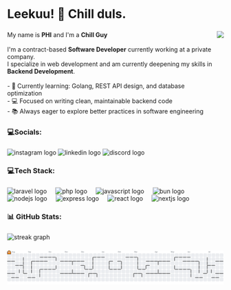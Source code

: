 <h1 align="left">Leekuu! 👋 Chill duls.</h1>

###

<img align="right" height="200" src="https://media0.giphy.com/media/v1.Y2lkPTc5MGI3NjExcXYxcnAzMno5ODZqcXN6MXFjdjIwczEzMDMxMWJzemk5MHpuaDBkbSZlcD12MV9pbnRlcm5hbF9naWZfYnlfaWQmY3Q9Zw/qJzZ4APiDZQuJDY7vh/giphy.gif"  />

###

<p align="left">
  My name is <strong>PHI</strong> and I'm a <strong>Chill Guy</strong><br><br>
  I'm a contract-based <strong>Software Developer</strong> currently working at a private company.<br>
  I specialize in web development and am currently deepening my skills in <strong>Backend Development</strong>.<br><br>
  - 🌱 Currently learning: Golang, REST API design, and database optimization<br>
  - 💻 Focused on writing clean, maintainable backend code<br>
  - 📚 Always eager to explore better practices in software engineering
</p>

###

<span clear="both"></span>

<h3 align="left">💻Socials:</h3>

###

<span clear="both"></span>

<div align="left">
  <a href="https://www.instagram.com/strio.ap/" target="_blank" style="text-decoration: none;">
    <img src="https://raw.githubusercontent.com/maurodesouza/profile-readme-generator/master/src/assets/icons/social/instagram/default.svg" width="52" height="40" alt="instagram logo"  />
  </a>
  <a href="linkedin.com/in/satrio-adi-prakoso-phi" target="_blank" style="text-decoration: none;">
    <img src="https://raw.githubusercontent.com/maurodesouza/profile-readme-generator/master/src/assets/icons/social/linkedin/default.svg" width="52" height="40" alt="linkedin logo"  />
  </a>
  <a href="https://discordapp.com/users/phizura" target="_blank" style="text-decoration: none;">
    <img src="https://raw.githubusercontent.com/maurodesouza/profile-readme-generator/master/src/assets/icons/social/discord/default.svg" width="52" height="40" alt="discord logo"  />
  </a>
</div>

###

<span clear="both"></span>

<h3 align="left">💻Tech Stack:</h3>

###

<span clear="both"></span>

<div align="left">
  <img src="https://cdn.jsdelivr.net/gh/devicons/devicon/icons/laravel/laravel-original.svg" height="36" alt="laravel logo"  />
  <img width="12" />
  <img src="https://cdn.jsdelivr.net/gh/devicons/devicon/icons/php/php-original.svg" height="36" alt="php logo"  />
  <img width="12" />
  <img src="https://cdn.jsdelivr.net/gh/devicons/devicon/icons/javascript/javascript-original.svg" height="36" alt="javascript logo"  />
  <img width="12" />
  <img src="https://cdn.jsdelivr.net/gh/devicons/devicon@latest/icons/bun/bun-original.svg" height="36" alt="bun logo"/>
  <img width="12" />
  <img src="https://cdn.jsdelivr.net/gh/devicons/devicon/icons/nodejs/nodejs-original.svg" height="36" alt="nodejs logo"  />
  <img width="12" />
  <img src="https://skillicons.dev/icons?i=express" height="36" alt="express logo"  />
  <img width="12" />
  <img src="https://cdn.jsdelivr.net/gh/devicons/devicon/icons/react/react-original.svg" height="36" alt="react logo"  />
  <img width="12" />
  <img src="https://cdn.jsdelivr.net/gh/devicons/devicon/icons/nextjs/nextjs-original.svg" height="36" alt="nextjs logo"  />
</div>

###

<span clear="both"></span>

<h3 align="left">📊 GitHub Stats:</h3>

###

<span clear="both"></span>

<div align="left">
  <img src="https://streak-stats.demolab.com?user=phizura&locale=en&mode=daily&theme=dracula&hide_border=true&border_radius=5&order=3" height="150" alt="streak graph"  />
</div>

###

<span clear="both"></span>

<picture>
  <source media="(prefers-color-scheme: dark)" srcset="https://raw.githubusercontent.com/phizura/phizura/output/pacman-contribution-graph-dark.svg">
  <source media="(prefers-color-scheme: light)" srcset="https://raw.githubusercontent.com/phizura/phizura/output/pacman-contribution-graph.svg">
  <img alt="pacman contribution graph" src="https://raw.githubusercontent.com/phizura/phizura/output/pacman-contribution-graph.svg">
</picture>

###

